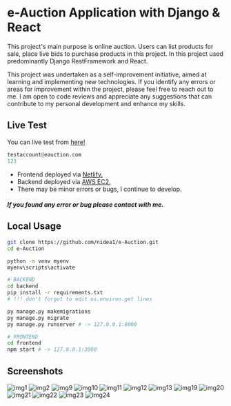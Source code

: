 # e-Auction Application with Django & React

This project's main purpose is online auction. Users can list products for sale, place live bids to purchase products in this project. In this project used predominantly Django RestFramework and React.

This project was undertaken as a self-improvement initiative, aimed at learning and implementing new technologies. If you identify any errors or areas for improvement within the project, please feel free to reach out to me. I am open to code reviews and appreciate any suggestions that can contribute to my personal development and enhance my skills.

## Live Test

You can live test from [here!](https://nidea1.com.tr)

```python
testaccount@eauction.com
123
```

- Frontend deployed via [Netlify.](https://www.netlify.com)
- Backend deployed via [AWS EC2.](https://aws.amazon.com/ec2/)
- There may be minor errors or bugs, I continue to develop.
##### If you found any error or bug please contact with me.

## Local Usage
```bash
git clone https://github.com/nidea1/e-Auction.git
cd e-Auction

python -m venv myenv
myenv\scripts\activate

# BACKEND
cd backend
pip install -r requirements.txt
# !!! don't forgot to edit os.environ.get lines

py manage.py makemigrations
py manage.py migrate
py manage.py runserver # -> 127.0.0.1:8000

# FRONTEND
cd frontend
npm start # -> 127.0.0.1:3000
```

## Screenshots

![img1](https://cdn.discordapp.com/attachments/1035852765756411995/1117845844398444594/image.png)
![img2](https://cdn.discordapp.com/attachments/1035852765756411995/1117845778719842455/image.png)
![img9](https://cdn.discordapp.com/attachments/1035852765756411995/1120343199555264584/image.png)
![img10](https://cdn.discordapp.com/attachments/1035852765756411995/1118932173672677498/image.png)
![img11](https://cdn.discordapp.com/attachments/1035852765756411995/1120343338890047618/image.png)
![img12](https://cdn.discordapp.com/attachments/1035852765756411995/1120734141437198447/image.png)
![img13](https://cdn.discordapp.com/attachments/1035852765756411995/1120734374296567941/image.png)
![img19](https://cdn.discordapp.com/attachments/1035852765756411995/1121455891904999506/image.png)
![img20](https://cdn.discordapp.com/attachments/1035852765756411995/1121455970900508712/image.png)
![img21](https://cdn.discordapp.com/attachments/1035852765756411995/1121718891660443720/image.png)
![img22](https://cdn.discordapp.com/attachments/1035852765756411995/1121718962900717620/image.png)
![img23](https://cdn.discordapp.com/attachments/1035852765756411995/1121792050191421560/image.png)
![img24](https://cdn.discordapp.com/attachments/1035852765756411995/1121798735928766616/image.png)

